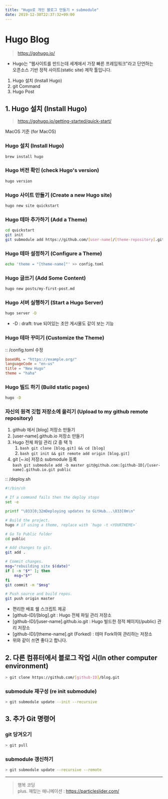 ```yaml
---
title: "Hugo로 개인 블로그 만들기 + submodule"
date: 2019-12-30T22:37:32+09:00
---
```


# Hugo Blog

> <https://gohugo.io/>

- Hugo는 "웹사이트를 만드는데 세계에서 가장 빠른 프레임워크"라고 단언하는  
  오픈소스 기반 정적 사이트(static site) 제작 툴입니다.

1. Hugo 설치 (Install Hugo)
2. git Command
3. Hugo Post

## 1. Hugo 설치 (Install Hugo)

> <https://gohugo.io/getting-started/quick-start/>

MacOS 기준 (for MacOS)

### Hugo 설치 (Install Hugo)

```bash
brew install hugo
```

### Hugo 버전 확인 (check Hugo's version)

```bash
hugo version
```

### Hugo 사이트 만들기 (Create a new Hugo site)

```bash
hugo new site quickstart
```

### Hugo 테마 추가하기 (Add a Theme)

```bash
cd quickstart
git init
git submodule add https://github.com/[user-name]/[theme-repository].git themes/[theme-name]
```

### Hugo 테마 설정하기 (Configure a Theme)

```bash
echo 'theme = "[theme-name]"' >> config.toml
```

### Hugo 글쓰기 (Add Some Content)

```bash
hugo new posts/my-first-post.md
```

### Hugo 서버 실행하기 (Start a Hugo Server)

```bash
hugo server -D
```

- -D : draft: true 되어있는 초안 게시물도 같이 보는 기능

### Hugo 테마 꾸미기 (Customize the Theme)

:: /config.toml 수정

```toml
baseURL = "https://example.org/"
languageCode = "en-us"
title = "New Hugo"
theme = "haha"
```

### Hugo 빌드 하기 (Build static pages)

```bash
hugo -D
```

### 자신의 원격 깃헙 저장소에 올리기 (Upload to my github remote repository)

1. github 에서 [blog] 저장소 만들기
2. [user-name].github.io 저장소 만들기
3. Hugo 전체 파일 관리 (2 중 택 1)
   1. ```bash git clone [blog.git] && cd [blog]```
   2. ```bash git init && git remote add origin [blog.git]```
4. git [~.io] 저장소 submodule 등록  
    ```bash git submodule add -b master git@github.com:[github-ID]/[user-name].github.io.git public```

:: /deploy.sh

```bash
#!/bin/sh

# If a command fails then the deploy stops
set -e

printf "\033[0;32mDeploying updates to GitHub...\033[0m\n"

# Build the project.
hugo # if using a theme, replace with `hugo -t <YOURTHEME>`

# Go To Public folder
cd public

# Add changes to git.
git add .

# Commit changes.
msg="rebuilding site $(date)"
if [ -n "$*" ]; then
	msg="$*"
fi
git commit -m "$msg"

# Push source and build repos.
git push origin master
```

- 편리한 배포 쉘 스크립트 제공
- [github-ID]/[blog].git : Hugo 전체 파일 관리 저장소
- [github-ID]/[user-name].github.io.git : Hugo 빌드한 정적 페이지(/public) 관리 저장소
- [github-ID]/[theme-name].git (Forked) : 테마 Fork하여 관리하는 저장소
- 위와 같이 쓰면 좋다고 합니다.

## 2. 다른 컴퓨터에서 블로그 작업 시(In other computer environment)

```bash
> git clone https://github.com/[github-ID]/blog.git
```

### submodule 재구성 (re init submodule)

```bash
> git submodule update --init --recursive
```

## 3. 추가 Git 명령어

### git 당겨오기

```bash
> git pull
```

### submodule 갱신하기

```bash
> git submodule update --recursive --remote
```

---

> 행복 코딩  
> plus. 재밌는 애니메이션 : <https://particleslider.com/>

